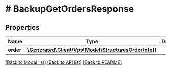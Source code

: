 # # BackupGetOrdersResponse

## Properties

Name | Type | Description | Notes
------------ | ------------- | ------------- | -------------
**order** | [**\Generated\Client\Vps\Model\StructuresOrderInfo[]**](StructuresOrderInfo.md) |  | [optional]

[[Back to Model list]](../../README.md#models) [[Back to API list]](../../README.md#endpoints) [[Back to README]](../../README.md)
